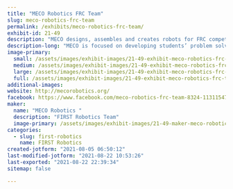 ```yaml
---
title: "MECO Robotics FRC Team"
slug: meco-robotics-frc-team
permalink: /exhibits/meco-robotics-frc-team/
exhibit-id: 21-49
description: "MECO designs, assembles and creates robots for FRC competitions."
description-long: "MECO is focused on developing students’ problem solving behaviors, teaching STEM skills, collaborating with others and expanding interest in robotics while teaching practical skills. MECO designs, assembles and creates robots for FRC, improving on previous designs and engaging students by having them build, design and assemble the robot based on specific game challenges created by FIRST."
image-primary: 
  small: /assets/images/exhibit-images/21-49-exhibit-meco-robotics-frc-team-43-meco-color-scaled-745-small.jpg
  medium: /assets/images/exhibit-images/21-49-exhibit-meco-robotics-frc-team-43-meco-color-scaled-745-medium.jpg
  large: /assets/images/exhibit-images/21-49-exhibit-meco-robotics-frc-team-43-meco-color-scaled-745-large.jpg
  full: /assets/images/exhibit-images/21-49-exhibit-meco-robotics-frc-team-43-meco-color-scaled-745-full.jpg
additional-images: 
website: http://mecorobotics.org/
facebook: https://www.facebook.com/meco-robotics-frc-team-8324-113115473570995/
maker: 
  name: "MECO Robotics "
  description: "FIRST Robotics Team"
  image-primary: /assets/images/exhibit-images/21-49-maker-meco-robotics-frc-team-meco-color-scaled-medium.jpg
categories: 
  - slug: first-robotics
    name: FIRST Robotics
created-jotform: "2021-08-05 06:50:12"
last-modified-jotform: "2021-08-22 10:53:26"
last-exported: "2021-08-22 22:39:34"
sitemap: false

---
```

